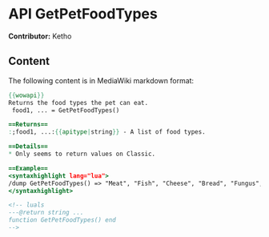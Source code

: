 # API GetPetFoodTypes

**Contributor:** Ketho

## Content

The following content is in MediaWiki markdown format:

```mediawiki
{{wowapi}}
Returns the food types the pet can eat.
 food1, ... = GetPetFoodTypes()

==Returns==
:;food1, ...:{{apitype|string}} - A list of food types.

==Details==
* Only seems to return values on Classic.

==Example==
<syntaxhighlight lang="lua">
/dump GetPetFoodTypes() => "Meat", "Fish", "Cheese", "Bread", "Fungus", "Fruit"
</syntaxhighlight>

<!-- luals
---@return string ...
function GetPetFoodTypes() end
-->
```